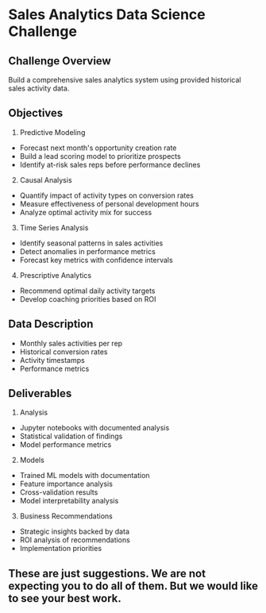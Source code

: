 # Sales Analytics Data Science Challenge

## Challenge Overview
Build a comprehensive sales analytics system using provided historical sales activity data.

## Objectives
1. Predictive Modeling
- Forecast next month's opportunity creation rate
- Build a lead scoring model to prioritize prospects
- Identify at-risk sales reps before performance declines

2. Causal Analysis
- Quantify impact of activity types on conversion rates
- Measure effectiveness of personal development hours
- Analyze optimal activity mix for success

3. Time Series Analysis
- Identify seasonal patterns in sales activities
- Detect anomalies in performance metrics
- Forecast key metrics with confidence intervals

4. Prescriptive Analytics
- Recommend optimal daily activity targets
- Develop coaching priorities based on ROI

## Data Description
- Monthly sales activities per rep
- Historical conversion rates
- Activity timestamps
- Performance metrics

## Deliverables
1. Analysis
- Jupyter notebooks with documented analysis
- Statistical validation of findings
- Model performance metrics

2. Models
- Trained ML models with documentation
- Feature importance analysis
- Cross-validation results
- Model interpretability analysis

3. Business Recommendations
- Strategic insights backed by data
- ROI analysis of recommendations
- Implementation priorities

## These are just suggestions. We are not expecting you to do all of them. But we would like to see your best work.